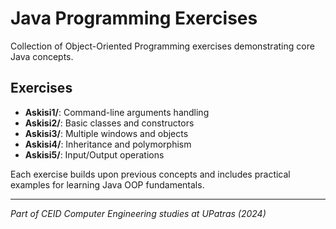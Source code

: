 # Java Programming Exercises

Collection of Object-Oriented Programming exercises demonstrating core Java concepts.

## Exercises

- **Askisi1/**: Command-line arguments handling
- **Askisi2/**: Basic classes and constructors
- **Askisi3/**: Multiple windows and objects
- **Askisi4/**: Inheritance and polymorphism
- **Askisi5/**: Input/Output operations

Each exercise builds upon previous concepts and includes practical examples for learning Java OOP fundamentals.

---
*Part of CEID Computer Engineering studies at UPatras (2024)*
